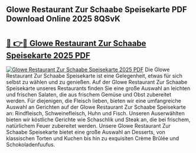 ## Glowe Restaurant Zur Schaabe Speisekarte PDF Download Online 2025 8QSvK

# <h2><a href="http://gc6rja.nevu.top/?p=Glowe+Restaurant+Zur+Schaabe+Speisekarte">🔗 👉🔴 Glowe Restaurant Zur Schaabe Speisekarte 2025 PDF</a></h2>

[![Glowe Restaurant Zur Schaabe Speisekarte 2025 PDF](https://i.imgur.com/dBaPXMq.png)](http://gc6rja.nevu.top/?p=Glowe+Restaurant+Zur+Schaabe+Speisekarte)
Die Glowe Restaurant Zur Schaabe Speisekarte ist eine Gelegenheit, etwas für sich selbst zu wählen und zu genießen. Auf der Glowe Restaurant Zur Schaabe Speisekarte unseres Restaurants finden Sie eine große Auswahl an leichten und frischen Salaten, die aus frischem Gemüse und Obst zubereitet werden. Für diejenigen, die Fleisch lieben, bieten wir eine umfangreiche Auswahl an Gerichten auf der Glowe Restaurant Zur Schaabe Speisekarte an: Rindfleisch, Schweinefleisch, Huhn und Fisch. Unseren Auserwählten bieten wir köstliche Gerichte wie Schaschlik und Steak an, die bei frischem, natürlichem Feuer zubereitet werden. Unsere Glowe Restaurant Zur Schaabe Speisekarte bietet eine große Auswahl an Desserts, von klassischen Torten und Kuchen bis hin zu exquisiten Crème Brûlée und Schokoladenfuufus.
